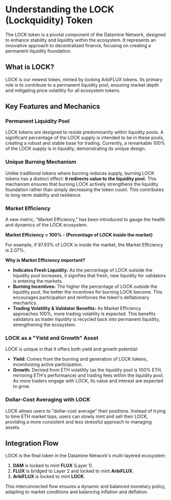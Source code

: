# Understanding the LOCK (Lockquidity) Token

The LOCK token is a pivotal component of the Datamine Network, designed to enhance stability and liquidity within the ecosystem. It represents an innovative approach to decentralized finance, focusing on creating a permanent liquidity foundation.

## What is LOCK?

LOCK is our newest token, minted by locking ArbiFLUX tokens. Its primary role is to contribute to a permanent liquidity pool, ensuring market depth and mitigating price volatility for all ecosystem tokens.

## Key Features and Mechanics

### Permanent Liquidity Pool

LOCK tokens are designed to reside predominantly within liquidity pools. A significant percentage of the LOCK supply is intended to be in these pools, creating a robust and stable base for trading. Currently, a remarkable 100% of the LOCK supply is in liquidity, demonstrating its unique design.

### Unique Burning Mechanism

Unlike traditional tokens where burning reduces supply, burning LOCK tokens has a distinct effect: **it redirects value to the liquidity pool.** This mechanism ensures that burning LOCK actively strengthens the liquidity foundation rather than simply decreasing the token count. This contributes to long-term stability and resilience.

### Market Efficiency

A new metric, "Market Efficiency," has been introduced to gauge the health and dynamics of the LOCK ecosystem.

**Market Efficiency = 100% - (Percentage of LOCK inside the market)**

For example, if 97.93% of LOCK is inside the market, the Market Efficiency is 2.07%.

**Why is Market Efficiency important?**

- **Indicates Fresh Liquidity:** As the percentage of LOCK outside the liquidity pool increases, it signifies that fresh, new liquidity for validators is entering the markets.
- **Burning Incentives:** The higher the percentage of LOCK outside the liquidity pool, the better the incentives for burning LOCK become. This encourages participation and reinforces the token's deflationary mechanics.
- **Trading Volatility & Validator Benefits:** As Market Efficiency approaches 100%, more trading volatility is expected. This benefits validators as trader liquidity is recycled back into permanent liquidity, strengthening the ecosystem.

### LOCK as a "Yield and Growth" Asset

LOCK is unique in that it offers both yield and growth potential:

- **Yield:** Comes from the burning and generation of LOCK tokens, incentivizing active participation.
- **Growth:** Derived from ETH volatility (as the liquidity pool is 100% ETH, mirroring ETH's performance) and trading fees within the liquidity pool. As more traders engage with LOCK, its value and interest are expected to grow.

### Dollar-Cost Averaging with LOCK

LOCK allows users to "dollar-cost average" their positions. Instead of trying to time ETH market tops, users can slowly mint and sell their LOCK, providing a more consistent and less stressful approach to managing assets.

## Integration Flow

LOCK is the final token in the Datamine Network's multi-layered ecosystem:

1.  **DAM** is locked to mint **FLUX** (Layer 1).
2.  **FLUX** is bridged to Layer 2 and locked to mint **ArbiFLUX**.
3.  **ArbiFLUX** is locked to mint **LOCK**.

This interconnected flow ensures a dynamic and balanced monetary policy, adapting to market conditions and balancing inflation and deflation.
